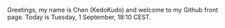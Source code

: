 Greetings, my name is Chen (KedoKudo) and welcome to my Github front page.  Today is Tuesday, 1 September, 18:10 CEST.